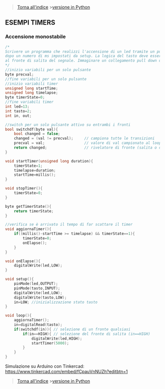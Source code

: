 >[Torna all'indice](indextimers.md) >[versione in Python](catenetimerspy.md)

## **ESEMPI TIMERS**

### **Accensione monostabile**

```C++
/*
Scrivere un programma che realizzi l'accensione di un led tramite un pulsante temporizzato che spegne il led 
dopo un numero di ms impostati da setup. La logica del tasto deve essere senza stato e deve essere sensibile 
al fronte di salita del segnale. Immaginare un collegamento pull down del tasto.
*/
//inizio variabili per un solo pulsante
byte precval;
//fine variabili per un solo pulsante
//inizio variabili timer
unsigned long startTime;
unsigned long timelapse;
byte timerState=0;
//fine variabili timer
int led=13;
int tasto=2;
int in, out;

//switch per un solo pulsante attivo su entrambi i fronti
bool switchdf(byte val){
	bool changed = false;
	changed = (val != precval); 	// campiona tutte le transizioni
	precval = val;              	// valore di val campionato al loop precedente 
	return changed; 				// rivelatore di fronte (salita o discesa)
}

void startTimer(unsigned long duration){
	timerState=1;
	timelapse=duration;
	startTime=millis();
}

void stopTimer(){
	timerState=0;
}

byte getTimerState(){
	return timerState;
}

//verifica se è arrivato il tempo di far scattare il timer
void aggiornaTimer(){
	if((millis()-startTime >= timelapse) && timerState==1){
		timerState=0;
		onElapse();
	}
}	

void onElapse(){
	digitalWrite(led,LOW);
}

void setup(){
	pinMode(led,OUTPUT);
	pinMode(tasto,INPUT);
	digitalWrite(led,LOW);
	digitalWrite(tasto,LOW);
	in=LOW; //inizializzazione stato tasto
}

void loop(){
	aggiornaTimer();
	in=digitalRead(tasto);
	if(switchdf(in)){ // selezione di un fronte qualsiasi
		if(in==HIGH){ // selezione del fronte di salita (in==HIGH)
			digitalWrite(led,HIGH);
			startTimer(5000);
		}
	}
}
```	
Simulazione su Arduino con Tinkercad: https://www.tinkercad.com/embed/fCpauVnNUZh?editbtn=1

>[Torna all'indice](indextimers.md) >[versione in Python](catenetimerspy.md)
